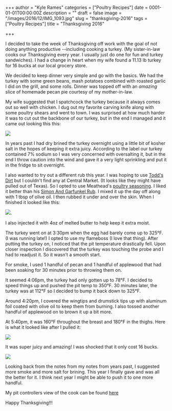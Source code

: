 +++
author = "Kyle Rames"
categories = ["Poultry Recipes"]
date = 0001-01-01T00:00:00Z
description = ""
draft = false
image = "/images/2016/12/IMG_1093.jpg"
slug = "thanksgiving-2016"
tags = ["Poultry Recipes"]
title = "Thanksgiving 2016"

+++

I decided to take the week of Thanksgiving off work with the goal of not doing anything productive --including cooking a turkey. (My sister-in-law cooks our Thanksgiving every year. I usually just do one for fun and turkey sandwiches). I had a change in heart when my wife found a 11.13 lb turkey for 16 bucks at our local grocery store. 

We decided to keep dinner very simple and go with the basics. We had the turkey with some green beans, mash potatoes combined with roasted garlic I did on the grill, and some rolls. Dinner was topped off with an *amazing* slice of homemade pecan pie courtesy of my mother-in-law.

My wife suggested that I spatchcock the turkey because it always comes out so well with chicken. I dug out my favorite carving knife along with some poultry shears and went to town. I was surprised at how much harder it was to cut out the backbone of our turkey, but in the end I managed and it came out looking this this:

![](/content/images/2016/12/IMG_1084.jpg)

In years past I had dry brined the turkey overnight using a little bit of kosher salt in the hopes of keeping it extra juicy. According to the label our turkey contained 7% sodium so I was very concerned with oversalting it, but in the end I throw caution into the wind and gave it a very light sprinkling and put it in the fridge to sit overnight.

I also wanted to try out a different rub this year. I was hoping to use [Todd's Dirt](https://www.amazon.com/Todds-Dirt-Ultimate-All-Purpose-Seasoning/dp/B008VT88Z6/ref=pd_sim_325_3?_encoding=UTF8&psc=1&refRID=266QMSWQT6JHHDWRCR5A) but I couldn't find any at Central Market. (It looks like they might have pulled out of Texas). So I opted to use Meathead's [poultry seasoning](http://amazingribs.com/recipes/rubs_pastes_marinades_and_brines/poultry_seasoning.html). I liked it better than his [Simon And Garfunkel Rub](http://amazingribs.com/recipes/rubs_pastes_marinades_and_brines/simon_and_garfunkel_rub.html). I mixed it up the day off along with 1 tbsp of olive oil. I then rubbed it under and over the skin. When I finished it looked like this:

![](/content/images/2016/12/IMG_1088.jpg).

I also injected it with 4oz of melted butter to help keep it extra moist.

The turkey went on at 3:30pm when the egg had barely come up to 325°F. (I was running late!) I opted to use my flameboss (I love that thing). After putting the turkey on, I noticed that the pit temperature drastically fell. Upon closer inspection I discovered that the turkey was touching the probe and I had to readjust it. So it wasn't a smooth start.

For smoke, I used 1 handful of pecan and 1 handful of applewood that had been soaking for 30 minutes prior to throwing them on.

It seemed 4:06pm, the turkey had only gotten up to 78°F. I decided to speed things up and pushed the pit temp to 350°F. 30 minutes later, the turkey was at 112°F so I decided to bump it back down to 325°F.

Around 4:20pm, I covered the wingtips and drumstick tips up with aluminum foil coated with olive oil to keep them from burning. I also tossed another handful of applewood on to brown it up a bit more.

At 5:40pm, it was 160°F throughout the breast and 180°F in the thighs. Here is what it looked like after I pulled it:

![](/content/images/2016/12/IMG_1091.jpg)

It was super juicy and amazing! I was shocked that it only cost 16 bucks. 

![](/content/images/2016/12/IMG_1095.jpg)

Looking back from the notes from my notes from years past, I suggested more smoke and more salt for brining. This year I finally gave and was all the better for it. I think next year I might be able to push it to one more handful.

My pit controllers view of the cook can be found [here](https://myflameboss.com/cooks/53543?historical=1)

Happy Thanksgiving!!!

